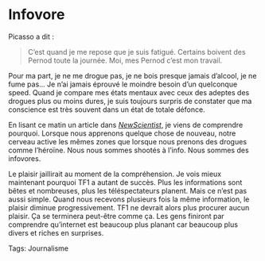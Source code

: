 # Infovore

Picasso a dit :

> C’est quand je me repose que je suis fatigué. Certains boivent des Pernod toute la journée. Moi, mes Pernod c’est mon travail.

Pour ma part, je ne me drogue pas, je ne bois presque jamais d’alcool, je ne fume pas… Je n’ai jamais éprouvé le moindre besoin d’un quelconque speed. Quand je compare mes états mentaux avec ceux des adeptes des drogues plus ou moins dures, je suis toujours surpris de constater que ma conscience est très souvent dans un état de totale défonce.

En lisant ce matin un article dans [*NewScientist*](http://www.newscientist.com/article/mg19125612.200.html), je viens de comprendre pourquoi. Lorsque nous apprenons quelque chose de nouveau, notre cerveau active les mêmes zones que lorsque nous prenons des drogues comme l’héroïne. Nous nous sommes shootés à l’info. Nous sommes des infovores.

Le plaisir jaillirait au moment de la compréhension. Je vois mieux maintenant pourquoi TF1 a autant de succès. Plus les informations sont bêtes et nombreuses, plus les téléspectateurs planent. Mais ce n’est pas aussi simple. Quand nous recevons plusieurs fois la même information, le plaisir diminue progressivement. TF1 ne devrait alors plus procurer aucun plaisir. Ça se terminera peut-être comme ça. Les gens finiront par comprendre qu’internet est beaucoup plus planant car beaucoup plus divers et riches en surprises.

Tags: Journalisme